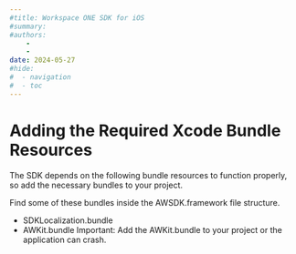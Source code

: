 ```yaml
---
#title: Workspace ONE SDK for iOS
#summary: 
#authors:
    - 
    - 
date: 2024-05-27
#hide:
#  - navigation
#  - toc
---
```


# Adding the Required Xcode Bundle Resources  
The SDK depends on the following bundle resources to function properly, so add the necessary bundles to your project.

Find some of these bundles inside the AWSDK.framework file structure.

* SDKLocalization.bundle
* AWKit.bundle
Important: Add the AWKit.bundle to your project or the application can crash.